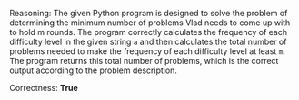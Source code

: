 Reasoning: The given Python program is designed to solve the problem of determining the minimum number of problems Vlad needs to come up with to hold m rounds. The program correctly calculates the frequency of each difficulty level in the given string `a` and then calculates the total number of problems needed to make the frequency of each difficulty level at least `m`. The program returns this total number of problems, which is the correct output according to the problem description.

Correctness: **True**